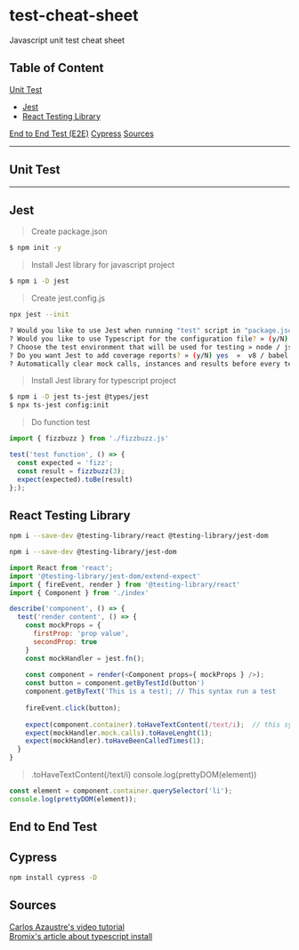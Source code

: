 # test-cheat-sheet
Javascript unit test cheat sheet
## Table of Content
[Unit Test](#unit-test)
  * [Jest](#jest)
  * [React Testing Library](#react-testing-library)  

[End to End Test \(E2E)](#end-to-end-test)
[Cypress](#cypress)
[Sources](#sources)

---
## Unit Test
---
## Jest
>Create package.json
```bash
$ npm init -y
```
>Install Jest library for javascript project
```bash
$ npm i -D jest
```
>Create jest.config.js
```bash
npx jest --init
```
```bash
? Would you like to use Jest when running "test" script in "package.json"? » (y/N) yes   
? Would you like to use Typescript for the configuration file? » (y/N)  yes
? Choose the test environment that will be used for testing » node / jsdom (browser-like)  node
? Do you want Jest to add coverage reports? » (y/N) yes  »  v8 / babel   v8
? Automatically clear mock calls, instances and results before every test? » (y/N) yes
```
>Install Jest library for typescript project
```bash
$ npm i -D jest ts-jest @types/jest
$ npx ts-jest config:init
```
>Do function test
```javascript
import { fizzbuzz } from './fizzbuzz.js'

test('test function', () => {
  const expected = 'fizz';
  const result = fizzbuzz(3);
  expect(expected).toBe(result)
};);
```

## React Testing Library 
```bash
npm i --save-dev @testing-library/react @testing-library/jest-dom
```

```bash
npm i --save-dev @testing-library/jest-dom
```
```javascript
import React from 'react';
import '@testing-library/jest-dom/extend-expect'
import { fireEvent, render } from '@testing-library/react'
import { Component } from './index'

describe('component', () => {
  test('render content', () => {
    const mockProps = {
      firstProp: 'prop value',
      secondProp: true
    }
    const mockHandler = jest.fn();
    
    const component = render(<Component props={ mockProps } />);
    const button = component.getByTestId(button')    
    component.getByText('This is a test); // This syntax run a test
    
    fireEvent.click(button);
    
    expect(component.container).toHaveTextContent(/text/i);  // this syntax run a test
    expect(mockHandler.mock.calls).toHaveLenght(1);
    expect(mockHandler).toHaveBeenCalledTimes(1);
  }
}
```   
>.toHaveTextContent(/text/i)
>console.log(prettyDOM(element))
```javascript
const element = component.container.querySelector('li');
console.log(prettyDOM(element));
```






## End to End Test
## Cypress
```bash
npm install cypress -D    
```



## Sources

[Carlos Azaustre's video tutorial](https://www.youtube.com/watch?v=I27ZJU2_-Og)   
[Bromix's article about typescript install](https://itnext.io/testing-with-jest-in-typescript-cc1cd0095421)
